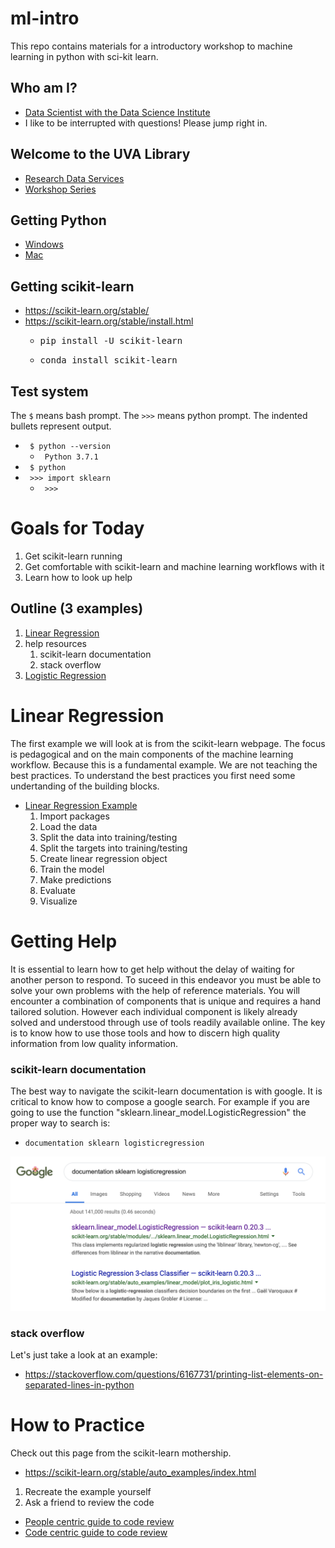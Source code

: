 # ml-intro
This repo contains materials for a introductory workshop to machine learning in python with sci-kit learn.

## Who am I?
* [Data Scientist with the Data Science Institute](https://dsi.virginia.edu/people/peter-alonzi)
* I like to be interrupted with questions! Please jump right in.

## Welcome to the UVA Library
* [Research Data Services](https://data.library.virginia.edu/)
* [Workshop Series](https://data.library.virginia.edu/training/)
 
## Getting Python
* [Windows](https://www.anaconda.com/download/#windows)
* [Mac](https://www.anaconda.com/download/#macos)

## Getting scikit-learn
* https://scikit-learn.org/stable/
* https://scikit-learn.org/stable/install.html
  * <pre>pip install -U scikit-learn</pre>
  * <pre>conda install scikit-learn</pre>

## Test system
The <code>$</code> means bash prompt. The <code>>>></code> means python prompt. The indented bullets represent output.
* <code> $ python --version </code>
  * <code> Python 3.7.1 </code>
* <code> $ python </code>
* <code> >>> import sklearn </code>
  *  <code> >>> </code>


# Goals for Today
1. Get scikit-learn running
2. Get comfortable with scikit-learn and machine learning workflows with  it
3. Learn how to look up help

## Outline (3 examples)
1. [Linear Regression](https://scikit-learn.org/stable/auto_examples/linear_model/plot_ols.html#sphx-glr-auto-examples-linear-model-plot-ols-py)
2. help resources
    1. scikit-learn documentation
    2. stack overflow
3. [Logistic Regression](https://scikit-learn.org/stable/auto_examples/linear_model/plot_iris_logistic.html#sphx-glr-auto-examples-linear-model-plot-iris-logistic-py)
    

# Linear Regression
The first example we will look at is from the scikit-learn webpage. The focus is pedagogical and on the main components of the machine learning workflow. Because this is a fundamental example. We are not teaching the best practices. To  understand the  best practices you  first need some undertanding of the building blocks.

* [Linear Regression Example](https://scikit-learn.org/stable/auto_examples/linear_model/plot_ols.html#sphx-glr-auto-examples-linear-model-plot-ols-py) 
    1. Import packages
    2. Load the data
    3. Split the data into training/testing
    4. Split the targets into training/testing
    5. Create linear regression object
    6. Train the model
    7. Make predictions
    8. Evaluate
    9. Visualize
    
# Getting Help
It is essential to learn how to get help without the delay of waiting for another person to respond.  To suceed in this endeavor you must be able to solve your own problems with the help of reference materials. You will encounter a combination of components that is unique and requires a hand tailored solution. However each individual component is  likely already  solved and understood through use of tools readily available online. The key is to know how to use those tools and how to discern high quality information from low quality information.

### scikit-learn documentation
The best way to navigate the scikit-learn documentation is with google. It is critical to know how to compose a google search. For example if you are going to use the function "sklearn.linear_model.LogisticRegression" the proper way to search is:
* <code>documentation sklearn logisticregression</code>

![](https://github.com/alonzi/ml-intro/blob/master/logistic-search-result.png)

### stack overflow
Let's just take a look at an example:
* https://stackoverflow.com/questions/6167731/printing-list-elements-on-separated-lines-in-python

# How to Practice
Check out this page from the scikit-learn mothership.
* https://scikit-learn.org/stable/auto_examples/index.html

1. Recreate the example yourself
2. Ask a friend to review the code
  * [People centric guide to code review](https://phauer.com/2018/code-review-guidelines/)
  * [Code centric guide to code review](https://www.ibm.com/developerworks/rational/library/11-proven-practices-for-peer-review/)
